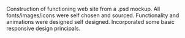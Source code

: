 Construction of functioning web site from a .psd mockup.  All fonts/images/icons were self chosen and sourced.  Functionality and animations were designed self designed.  Incorporated some basic responsive design principals.
